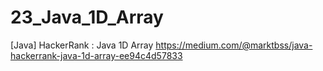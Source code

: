 # 23_Java_1D_Array
[Java] HackerRank : Java 1D Array
https://medium.com/@marktbss/java-hackerrank-java-1d-array-ee94c4d57833
